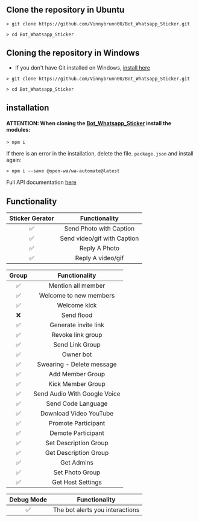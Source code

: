 ## Clone the repository in Ubuntu

``` shell
> git clone https://github.com/Vinnybrunn00/Bot_Whatsapp_Sticker.git
```

```shell
> cd Bot_Whatsapp_Sticker
```

## Cloning the repository in Windows

- If you don't have Git installed on Windows, [install here](https://github.com/git-for-windows/git/releases/download/v2.37.1.windows.1/Git-2.37.1-64-bit.exe)

```shell
> git clone https://github.com/Vinnybrunn00/Bot_Whatsapp_Sticker.git
```

```shell
> cd Bot_Whatsapp_Sticker
```

## installation 

#### ATTENTION: When cloning the [Bot_Whatsapp_Sticker](https://github.com/Vinnybrunn00/Bot_Whatsapp_Sticker) install the modules:

```shell
> npm i
```
If there is an error in the installation, delete the file. ```package.json``` and install again:

```shell
> npm i --save @open-wa/wa-automate@latest
```

Full API documentation [here](https://github.com/open-wa/wa-automate-nodejs)


## Functionality

| Sticker Gerator |                Functionality    |
| :-----------: | :--------------------------------:|
|       ✅       | Send Photo with Caption          |
|       ✅       | Send video/gif with Caption      |
|       ✅       | Reply A Photo                    |
|       ✅       | Reply A video/gif                |


| Group  |                     Functionality         |
| :-----------: | :--------------------------------: |
|       ✅        |   Mention all member             |
|       ✅        |   Welcome to new members         |
|       ✅        |   Welcome kick                   |
|       ❌        |   Send flood                     |
|       ✅        |   Generate invite link           |
|       ✅        |   Revoke link group              |
|       ✅        |   Send Link Group                |
|       ✅        |   Owner bot                      |
|       ✅        |   Swearing - Delete message      |
|       ✅        |   Add Member Group	            |
|       ✅        |   Kick Member Group	            |
|       ✅        |   Send Audio With Google Voice   |
|       ✅        |   Send Code Language	            |
|       ✅        |   Download Video YouTube	        |
|       ✅        |   Promote Participant	        |
|       ✅        |   Demote Participant	            |
|       ✅        |   Set Description Group	        |
|       ✅        |   Get Description Group          |
|       ✅        |   Get Admins	                    |
|       ✅        |   Set Photo Group	            |
|       ✅        |   Get Host Settings              |

| Debug Mode  |                     Functionality    |
| :-----------: | :--------------------------------: |
|       ✅        | The bot alerts you interactions  |
